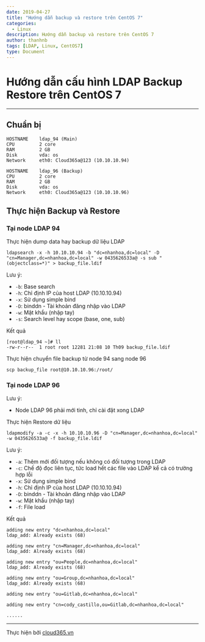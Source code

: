 ```yaml
---
date: 2019-04-27
title: "Hướng dẫn backup và restore trên CentOS 7"
categories:
  - Linux
description: Hướng dẫn backup và restore trên CentOS 7
author: thanhnb
tags: [LDAP, Linux, CentOS7]
type: Document
---
```


# Hướng dẫn cấu hình LDAP Backup Restore trên CentOS 7
---

## Chuẩn bị

```
HOSTNAME    ldap_94 (Main)
CPU         2 core
RAM         2 GB
Disk        vda: os
Network     eth0: Cloud365a@123 (10.10.10.94)

HOSTNAME    ldap_96 (Backup)
CPU         2 core
RAM         2 GB
Disk        vda: os
Network     eth0: Cloud365a@123 (10.10.10.96)
```

## Thực hiện Backup và Restore

### Tại node LDAP 94

Thực hiện dump data hay backup dữ liệu LDAP
```
ldapsearch -x -h 10.10.10.94 -b "dc=nhanhoa,dc=local" -D "cn=Manager,dc=nhanhoa,dc=local" -w 0435626533a@ -s sub "(objectclass=*)" > backup_file.ldif
```

Lưu ý:
- `-b`: Base search
- `-h`: Chỉ định IP của host LDAP (10.10.10.94)
- `-x`: Sử dụng simple bind
- `-D`: binddn - Tài khoản đăng nhập vào LDAP
- `-w`: Mật khẩu (nhập tay)
- `-s`: Search level hay scope (base, one, sub)

Kết quả
```
[root@ldap_94 ~]# ll
-rw-r--r--  1 root root 12281 21:08 10 Th09 backup_file.ldif
```

Thực hiện chuyển file backup từ node 94 sang node 96
```
scp backup_file root@10.10.10.96:/root/
```

### Tại node LDAP 96

Lưu ý:
- Node LDAP 96 phải mới tinh, chỉ cài đặt xong LDAP

Thực hiện Restore dữ liệu 

```
ldapmodify -a -c -x -h 10.10.10.96 -D "cn=Manager,dc=nhanhoa,dc=local" -w 0435626533a@ -f backup_file.ldif
```

Lưu ý:
- `-a`: Thêm mới đối tượng nếu không có đối tượng trong LDAP
- `-c`: Chế độ đọc liên tục, tức load hết các file vào LDAP kể cả có trường hợp lỗi
- `-x`: Sử dụng simple bind
- `-h`: Chỉ định IP của host LDAP (10.10.10.94)
- `-D`: binddn - Tài khoản đăng nhập vào LDAP
- `-w`: Mật khẩu (nhập tay)
- `-f`: File load

Kết quả
```
adding new entry "dc=nhanhoa,dc=local"
ldap_add: Already exists (68)

adding new entry "cn=Manager,dc=nhanhoa,dc=local"
ldap_add: Already exists (68)

adding new entry "ou=People,dc=nhanhoa,dc=local"
ldap_add: Already exists (68)

adding new entry "ou=Group,dc=nhanhoa,dc=local"
ldap_add: Already exists (68)

adding new entry "ou=Gitlab,dc=nhanhoa,dc=local"

adding new entry "cn=cody_castillo,ou=Gitlab,dc=nhanhoa,dc=local"

......

```

---
Thực hiện bởi <a href="https://cloud365.vn/" target="_blank">cloud365.vn</a>